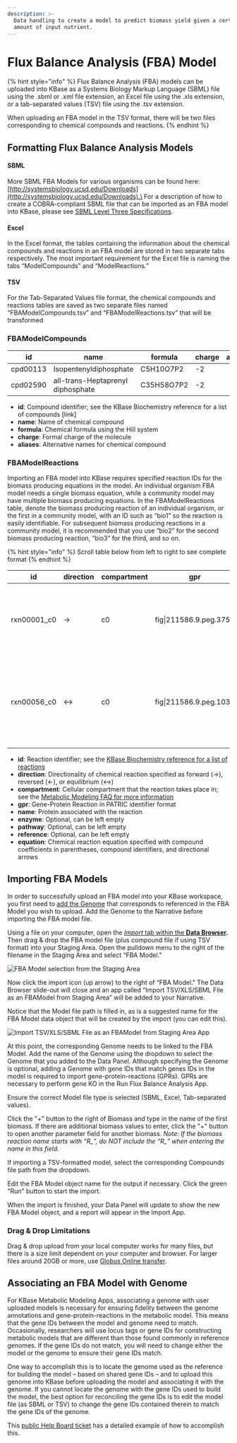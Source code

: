 ```yaml
---
description: >-
  Data handling to create a model to predict biomass yield given a certain
  amount of input nutrient.
---
```


# Flux Balance Analysis (FBA) Model

{% hint style="info" %}
Flux Balance Analysis (FBA) models can be uploaded into KBase as a Systems Biology Markup Language (SBML) file using the .sbml or .xml file extension, an Excel file using the .xls extension, or a tab-separated values (TSV) file using the .tsv extension.&#x20;

When uploading an FBA model in the TSV format, there will be two files corresponding to chemical compounds and reactions.
{% endhint %}

## Formatting Flux Balance Analysis Models

#### SBML

More SBML FBA Models for various organisms can be found here: [http://systemsbiology.ucsd.edu/Downloads](http://systemsbiology.ucsd.edu/Downloads).\
For a description of how to create a COBRA-compliant SBML file that can be imported as an FBA model into KBase, please see [SBML Level Three Specifications](http://sbml.org/Documents/Specifications).

#### Excel

In the Excel format, the tables containing the information about the chemical compounds and reactions in an FBA model are stored in two separate tabs respectively. The most important requirement for the Excel file is naming the tabs “ModelCompounds” and “ModelReactions.”

#### TSV

For the Tab-Separated Values file format, the chemical compounds and reactions tables are saved as two separate files named “FBAModelCompounds.tsv” and “FBAModelReactions.tsv” that will be transformed

### **FBAModelCompounds**

| id        | name                               | formula     | charge | aliases |
| --------- | ---------------------------------- | ----------- | ------ | ------- |
|  cpd00113 |  Isopentenyldiphosphate            |  C5H10O7P2  |  -2    |         |
|  cpd02590 |  all-trans-Heptaprenyl diphosphate |  C35H58O7P2 |  -2    |         |

* **id**: Compound identifier; see the KBase Biochemistry reference for a list of compounds \[link]
* **name**: Name of chemical compound
* **formula**: Chemical formula using the Hill system
* **charge**: Formal charge of the molecule
* **aliases**: Alternative names for chemical compound

### **FBAModelReactions**

Importing an FBA model into KBase requires specified reaction IDs for the biomass producing equations in the model. An individual organism FBA model needs a single biomass equation, while a community model may have multiple biomass producing equations. In the FBAModelReactions table, denote the biomass producing reaction of an individual organism, or the first in a community model, with an ID such as “bio1” so the reaction is easily identifiable. For subsequent biomass producing reactions in a community model, it is recommended that you use “bio2” for the second biomass producing reaction, “bio3” for the third, and so on.

{% hint style="info" %}
Scroll table below from left to right to see complete format
{% endhint %}

| id           | direction | compartment | gpr                    | name                               | enzyme | pathway | reference | equation                                                                                            |
| ------------ | --------- | ----------- | ---------------------- | ---------------------------------- | ------ | ------- | --------- | --------------------------------------------------------------------------------------------------- |
| rxn00001\_c0 | ->        | c0          | fig\|211586.9.peg.3751 | Pyrophosphate phosphohydrolase\_c0 |        |         |           | (1) cpd00001\[c0] + (1) cpd00012\[c0] -> (2) cpd00067\[c0] + (2) cpd00009\[c0]                      |
| rxn00056\_c0 | <->       | c0          | fig\|211586.9.peg.1038 | Fe(II):oxygen oxidoreductase\_c0   |        |         |           | (4) cpd00067\[c0] + (4) cpd10515\[c0] + (1) cpd00007\[c0] <-> (4) cpd10516\[c0] + (2) cpd00001\[c0] |

* **id**: Reaction identifier; see the [KBase Biochemistry reference for a list of reactions](https://github.com/ModelSEED/ModelSEEDDatabase/tree/v1.0/Biochemistry)
* **direction**: Directionality of chemical reaction specified as forward (->), reversed (<-), or equilibrium (<->)
* **compartment**: Cellular compartment that the reaction takes place in; see the [Metabolic Modeling FAQ for more information](../../workflows/metabolic-models/faq-metabolic-modeling.md)
* **gpr**: Gene-Protein Reaction in PATRIC identifier format
* **name**: Protein associated with the reaction
* **enzyme**: Optional, can be left empty
* **pathway**: Optional, can be left empty
* **reference**: Optional, can be left empty
* **equation**: Chemical reaction equation specified with compound coefficients in parentheses, compound identifiers, and directional arrows

## Importing FBA Models

In order to successfully upload an FBA model into your KBase workspace, you first need to [add the Genome](genome.md) that corresponds to referenced in the FBA Model you wish to upload. Add the Genome to the Narrative before importing the FBA model file.

Using a file on your computer, open the [_Import_ tab within the **Data Browser**](../../getting-started/narrative/add-data.md)**.** Then drag & drop the FBA model file (plus compound file if using TSV format) into your Staging Area. Open the pulldown menu to the right of the filename in the Staging Area and select “FBA Model."&#x20;

![FBA Model selection from the Staging Area](../../.gitbook/assets/FBAModel\_import.png)

Now click the import icon (up arrow) to the right of “FBA Model." The Data Browser slide-out will close and an app called “Import TSV/XLS/SBML File as an FBAModel from Staging Area” will be added to your Narrative.

Notice that the Model file path is filled in, as is a suggested name for the FBA Model data object that will be created by the import (you can edit this).

![Import TSV/XLS/SBML File as an FBAModel from Staging Area App](../../.gitbook/assets/FBAModel\_tsv\_import.png)

At this point, the corresponding Genome needs to be linked to the FBA Model. Add the name of the Genome using the dropdown to select the Genome that you added to the Data Panel. Although specifying the Genome is optional, adding a Genome with gene IDs that match genes IDs in the model is required to import gene-protein-reactions (GPRs). GPRs are necessary to perform gene KO in the Run Flux Balance Analysis App.

Ensure the correct Model file type is selected (SBML, Excel, Tab-separated values). &#x20;

Click the "+" button to the right of Biomass and type in the name of the first biomass. If there are additional biomass values to enter, click the "+" button to open another parameter field for another biomass. _Note: If the biomass reaction name starts with “R\_”, do NOT include the “R\_” when entering the name in this field._ &#x20;

If importing a TSV-formatted model, select the corresponding Compounds file path from the dropdown.

Edit the FBA Model object name for the output if necessary. Click the green "Run" button to start the import.

When the import is finished, your Data Panel will update to show the new FBA Model object, and a report will appear in the Import App.

### **Drag & Drop Limitations**

Drag & drop upload from your local computer works for many files, but there is a size limit  dependent on your computer and browser. For larger files around 20GB or more, use [Globus Online transfer](../globus.md).

## Associating an FBA Model with Genome

For KBase Metabolic Modeling Apps, associating a genome with user uploaded models is necessary for ensuring fidelity between the genome annotations and gene-protein-reactions in the metabolic model. This means that the gene IDs between the model and genome need to match. Occasionally, researchers will use locus tags or gene IDs for constructing metabolic models that are different than those found commonly in reference genomes. If the gene IDs do not match, you will need to change either the model or the genome to ensure their gene IDs match.&#x20;

One way to accomplish this is to locate the genome used as the reference for building the model – based on shared gene IDs – and to upload this genome into KBase before uploading the model and associating it with the genome. If you cannot locate the genome with the gene IDs used to build the model, the best option for reconciling the gene IDs is to edit the model file (as SBML or TSV) to change the gene IDs contained therein to match the gene IDs of the genome.&#x20;

This [public Help Board ticket](https://kbase-jira.atlassian.net/browse/PUBLIC-20) has a detailed example of how to accomplish this.
